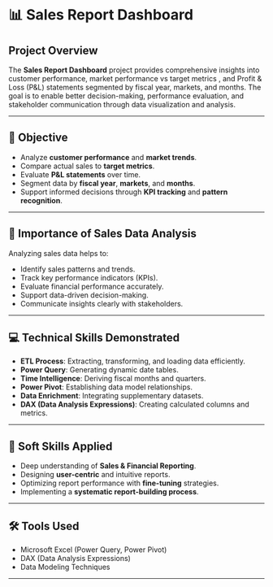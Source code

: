 # 📊 Sales Report Dashboard

## Project Overview

The **Sales Report Dashboard** project provides comprehensive insights into customer performance, market performance vs target metrics , and Profit & Loss (P&L) statements segmented by fiscal year, markets, and months. The goal is to enable better decision-making, performance evaluation, and stakeholder communication through data visualization and analysis.

---

## 📌 Objective

- Analyze **customer performance** and **market trends**.
- Compare actual sales to **target metrics**.
- Evaluate **P&L statements** over time.
- Segment data by **fiscal year**, **markets**, and **months**.
- Support informed decisions through **KPI tracking** and **pattern recognition**.

---

## 🧠 Importance of Sales Data Analysis

Analyzing sales data helps to:
- Identify sales patterns and trends.
- Track key performance indicators (KPIs).
- Evaluate financial performance accurately.
- Support data-driven decision-making.
- Communicate insights clearly with stakeholders.

---

## 💻 Technical Skills Demonstrated

- **ETL Process**: Extracting, transforming, and loading data efficiently.
- **Power Query**: Generating dynamic date tables.
- **Time Intelligence**: Deriving fiscal months and quarters.
- **Power Pivot**: Establishing data model relationships.
- **Data Enrichment**: Integrating supplementary datasets.
- **DAX (Data Analysis Expressions)**: Creating calculated columns and metrics.

---

## 🧩 Soft Skills Applied

- Deep understanding of **Sales & Financial Reporting**.
- Designing **user-centric** and intuitive reports.
- Optimizing report performance with **fine-tuning** strategies.
- Implementing a **systematic report-building process**.

---

## 🛠️ Tools Used

- Microsoft Excel (Power Query, Power Pivot)
- DAX (Data Analysis Expressions)
- Data Modeling Techniques

---


